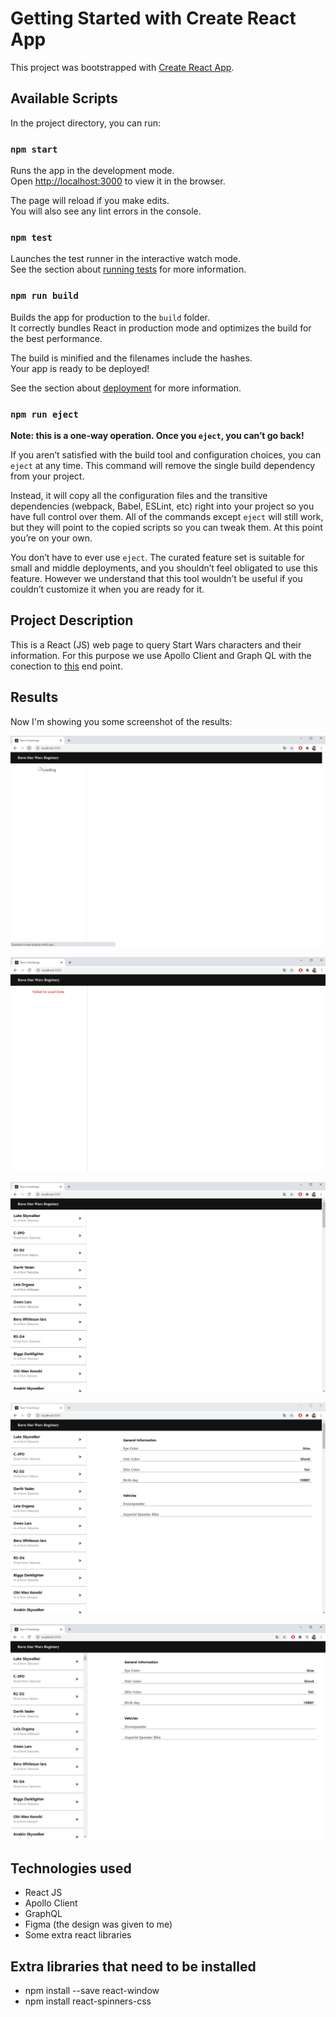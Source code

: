 # Getting Started with Create React App

This project was bootstrapped with [Create React App](https://github.com/facebook/create-react-app).

## Available Scripts

In the project directory, you can run:

### `npm start`

Runs the app in the development mode.\
Open [http://localhost:3000](http://localhost:3000) to view it in the browser.

The page will reload if you make edits.\
You will also see any lint errors in the console.

### `npm test`

Launches the test runner in the interactive watch mode.\
See the section about [running tests](https://facebook.github.io/create-react-app/docs/running-tests) for more information.

### `npm run build`

Builds the app for production to the `build` folder.\
It correctly bundles React in production mode and optimizes the build for the best performance.

The build is minified and the filenames include the hashes.\
Your app is ready to be deployed!

See the section about [deployment](https://facebook.github.io/create-react-app/docs/deployment) for more information.

### `npm run eject`

**Note: this is a one-way operation. Once you `eject`, you can’t go back!**

If you aren’t satisfied with the build tool and configuration choices, you can `eject` at any time. This command will remove the single build dependency from your project.

Instead, it will copy all the configuration files and the transitive dependencies (webpack, Babel, ESLint, etc) right into your project so you have full control over them. All of the commands except `eject` will still work, but they will point to the copied scripts so you can tweak them. At this point you’re on your own.

You don’t have to ever use `eject`. The curated feature set is suitable for small and middle deployments, and you shouldn’t feel obligated to use this feature. However we understand that this tool wouldn’t be useful if you couldn’t customize it when you are ready for it.

## Project Description

This is a React (JS) web page to query Start Wars characters and their information.
For this purpose we use Apollo Client and Graph QL with the conection to [this](https://swapi-graphql.netlify.app/.netlify/functions/index) end point.

## Results

Now I'm showing you some screenshot of the results:

![alt text](https://github.com/CrhistianT7/Ravn-Challenge-V2--Crhistian-Turpo-/blob/main/figures/loadingData.png)

![alt text](https://github.com/CrhistianT7/Ravn-Challenge-V2--Crhistian-Turpo-/blob/main/figures/failed2Load.png)

![alt text](https://github.com/CrhistianT7/Ravn-Challenge-V2--Crhistian-Turpo-/blob/main/figures/usersLoaded.png)

![alt text](https://github.com/CrhistianT7/Ravn-Challenge-V2--Crhistian-Turpo-/blob/main/figures/extraInfo.png)

![alt text](https://github.com/CrhistianT7/Ravn-Challenge-V2--Crhistian-Turpo-/blob/main/figures/react-window.png)


## Technologies used
- React JS
- Apollo Client
- GraphQL
- Figma (the design was given to me)
- Some extra react libraries 

## Extra libraries that need to be installed
- npm install --save react-window
- npm install react-spinners-css
